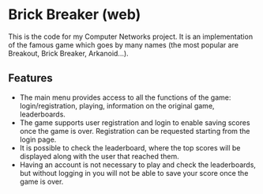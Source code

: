 <h1>Brick Breaker (web)</h1>
This is the code for my Computer Networks project.
It is an implementation of the famous game which goes by many names (the most popular are Breakout, Brick Breaker, Arkanoid...). 

<h2>Features</h2>
<ul>
  <li>The main menu provides access to all the functions of the game: login/registration, playing, information on the original game, leaderboards.</li>
  <li>The game supports user registration and login to enable saving scores once the game is over. Registration can be requested starting from the login page.</li>
  <li>It is possible to check the leaderboard, where the top scores will be displayed along with the user that reached them.</li>
  <li>Having an account is not necessary to play and check the leaderboards, but without logging in you will not be able to save your score once the game is over.</li>
</ul>
